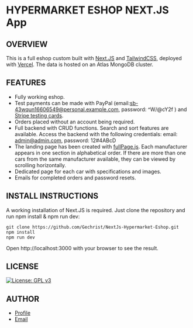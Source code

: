# HYPERMARKET ESHOP NEXT.JS App

## OVERVIEW

This is a full eshop custom built with [Next.JS](https://nextjs.org/) and [TailwindCSS](https://tailwindcss.com/), deployed with [Vercel](https://next-js-imdb.vercel.app). The data is hosted on an Atlas MongoDB cluster.

## FEATURES

- Fully working eshop.
- Test payments can be made with PayPal (email:sb-43wqun16606549@personal.example.com, password: ^W/@cY2f ) and [Stripe testing cards](https://stripe.com/docs/testing#cards).
- Orders placed without an account being required.
- Full backend with CRUD functions. Search and sort features are available. Access the backend with the following credentials: email: admin@admin.com, password: 12#4ABcD
- The landing page has been created with [fullPage.js](https://alvarotrigo.com/react-fullpage/). Each manufacturer appears in one section in alphabetical order. If there are more than one cars from the same manufacturer available, they can be viewed by scrolling horizontally.
- Dedicated page for each car with specifications and images.
- Emails for completed orders and password resets.

## INSTALL INSTRUCTIONS

A working installation of Next.JS is required. Just clone the repository and run npm install & npm run dev:

```
git clone https://github.com/Gechrist/NextJs-Hypermarket-Eshop.git
npm install
npm run dev

```

Open http://localhost:3000 with your browser to see the result.

## LICENSE

[![License: GPL v3](https://img.shields.io/badge/License-GPLv3-blue.svg)](https://www.gnu.org/licenses/gpl-3.0)

## AUTHOR

- [Profile](https://github.com/Gechrist/)
- [Email](mailto:gchris@hotmail.co.uk)
